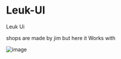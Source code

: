 # Leuk-UI
Leuk Ui 


shops are made by jim but here it Works with 


![image](https://github.com/Ojxiii/Leuk-UI/assets/114163698/4f40343a-4a33-43a7-8163-487d14ac5bf3)
